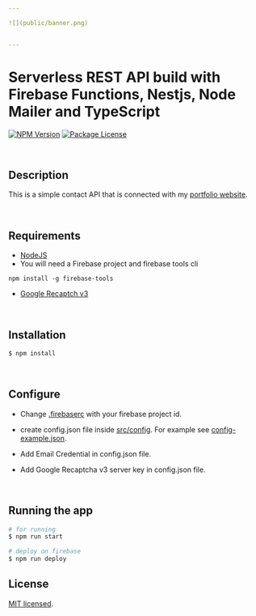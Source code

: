 ```yaml
---

![](public/banner.png)


---
```




# Serverless REST API build with Firebase Functions, Nestjs, Node Mailer and TypeScript

<a href="https://www.npmjs.com/~nestjscore" target="_blank"><img src="https://img.shields.io/npm/v/@nestjs/core.svg" alt="NPM Version" /></a>
<a href="https://www.npmjs.com/~nestjscore" target="_blank"><img src="https://img.shields.io/npm/l/@nestjs/core.svg" alt="Package License" /></a>

<br>


## Description

This is a simple contact API that is connected with my [portfolio website](https://github.com/nirajprakash/nirajprakash.github.io). 


<br>

## Requirements

- [NodeJS](https://nodejs.org/en/)
- You will need a Firebase project and firebase tools cli

```
npm install -g firebase-tools
```
- [Google Recaptch v3](https://www.google.com/recaptcha/)

<br>

## Installation

```bash
$ npm install
```

<br>


## Configure
- Change [.firebaserc](.firebaserc) with your firebase project id.
- create config.json file inside [src/config](src/config). For example see  [config-example.json](src/config/config-example.json).

- Add Email Credential in config.json file.
- Add Google Recaptcha v3 server key in config.json file.



<br>


## Running the app

```bash
# for running
$ npm run start

# deploy on firebase
$ npm run deploy
```



## License
[MIT licensed](LICENSE).
